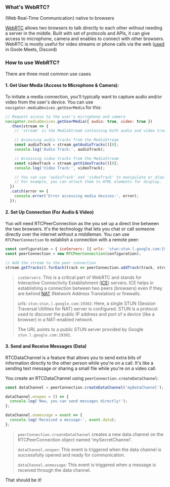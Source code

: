 ### What's WebRTC? 
(Web Real-Time Communication) native to browsers

[WebRTC](https://developer.mozilla.org/en-US/docs/Web/API/WebRTC_API) allows two browsers to talk directly to each other without needing a server in the middle. 
Built with set of protocols and APIs, it can give access to microphone, camera and enables to connect with other browsers. 
WebRTC is mostly useful for video streams or phone calls via the web ([used](https://medium.com/swlh/webrtc-the-technology-that-powers-google-meet-hangout-facebook-messenger-and-discord-cb926973d786) in Goole Meets, Discord)  

### How to use WebRTC? 
There are three most common use cases
#### 1. Get User Media (Access to Microphone & Camera):
To initiate a media connection, you'll typically want to capture audio and/or video from the user's device. You can use `navigator.mediaDevices.getUserMedia` for this:
```javascript
// Request access to the user's microphone and camera
navigator.mediaDevices.getUserMedia({ audio: true, video: true })
  .then(stream => {
    // 'stream' is the MediaStream containing both audio and video tracks

    // Accessing audio tracks from the MediaStream
    const audioTrack = stream.getAudioTracks()[0];
    console.log('Audio Track:', audioTrack);

    // Accessing video tracks from the MediaStream
    const videoTrack = stream.getVideoTracks()[0];
    console.log('Video Track:', videoTrack);

    // You can use 'audioTrack' and 'videoTrack' to manipulate or display the audio and video data.
    // For example, you can attach them to HTML elements for display.
  })
  .catch(error => {
    console.error('Error accessing media devices:', error);
  });


```
#### 2. Set Up Connection (For Audio & Video)
Yuo will need RTCPeerConnection as the you set up a direct line between the two browsers. 
It's the technology that lets you chat or call someone directly over the internet without a middleman. 
You can use `RTCPeerConnection` to establish a connection with a remote peer:
```javascript
const configuration = { iceServers: [{ urls: 'stun:stun.l.google.com:19302' }] };
const peerConnection = new RTCPeerConnection(configuration);

// Add the stream to the peer connection
stream.getTracks().forEach(track => peerConnection.addTrack(track, stream));

```

> `iceServers`: This is a critical part of WebRTC and stands for Interactive Connectivity Establishment ([ICE](https://datatracker.ietf.org/doc/html/rfc5245)) servers. ICE helps in establishing a connection between two peers (browsers) even if they are behind [NAT](https://avinetworks.com/glossary/network-address-translation/) (Network Address Translation) or firewalls.
> 
> urls: `stun:stun.l.google.com:19302`: Here, a single STUN (Session Traversal Utilities for NAT) server is configured. STUN is a protocol used to discover the public IP address and port of a device (like a browser) in a NAT-enabled network.
> 
> The URL points to a public STUN server provided by Google `stun.l.google.com:19302`.
> 
#### 3. Send and Receive Messages (Data)
RTCDataChannel is a feature that allows you to send extra bits of information directly to the other person while you're on a call. 
It's like a sending text message or sharing a small file while you're on a video call.

You create an RTCDataChannel using `peerConnection.createDataChannel`:

```javascript
const dataChannel = peerConnection.createDataChannel('myDataChannel');

dataChannel.onopen = () => {
  console.log('Now, you can send messages directly!');
};

dataChannel.onmessage = event => {
  console.log('Received a message:', event.data);
};


```
> `peerConnection.createDataChannel` creates a new data channel on the RTCPeerConnection object named 'mySecretChannel'.
>
> `dataChannel.onopen`: This event is triggered when the data channel is successfully opened and ready for communication.
>
> `dataChannel.onmessage`: This event is triggered when a message is received through the data channel.


That should be it!
